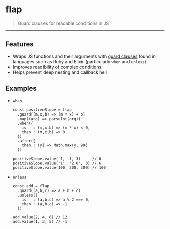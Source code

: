 # flap

> Guard clauses for readable conditions in JS

-----

## Features

 * Wraps JS functions and their arguments with [guard clauses](https://sourcemaking.com/refactoring/replace-nested-conditional-with-guard-clauses) found in languages such as Ruby and Elixir (particularly `when` and `unless`)
 * Improves readibility of complex conditions
 * Helps prevent deep nesting and callback hell

## Examples

  * `when`

    ```
    const positiveSlope = flap
      .guard((m,x,b) => (m * x) + b)
      .map((arg) => parseInt(arg))
      .when({
        is   : (m,x,b) => (m * x) < 0,
        then : (m,x,b) => 0
      })
      .after({
        then : (y) => Math.max(y, 90)
      })

    positiveSlope.value(-1, -1, 3)     // 0
    positiveSlope.value('1', '2.0', 3) // 6
    positiveSlope.value(100, 200, 300) // 100
    ```

  * `unless`

    ```
    const add = flap
      .guard((a,b,c) => a + b + c)
      .unless({
        is   : (a,b,c) => a % 2 === 0,
        then : (a,b,c) => -1
      })

    add.value(2, 4, 6) // 12
    add.value(1, 3, 5) // -1
    ````
